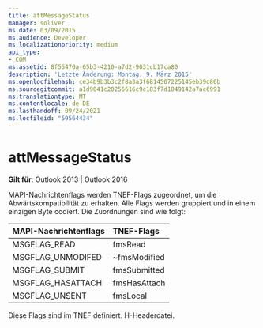 ```yaml
---
title: attMessageStatus
manager: soliver
ms.date: 03/09/2015
ms.audience: Developer
ms.localizationpriority: medium
api_type:
- COM
ms.assetid: 8f55470a-65b3-4210-a7d2-9031cb17ca80
description: 'Letzte Änderung: Montag, 9. März 2015'
ms.openlocfilehash: ce34b9b3b3c2f8a3a3f6814507225145eb39d86b
ms.sourcegitcommit: a1d9041c20256616c9c183f7d1049142a7ac6991
ms.translationtype: MT
ms.contentlocale: de-DE
ms.lasthandoff: 09/24/2021
ms.locfileid: "59564434"
---
```

# <a name="attmessagestatus"></a>attMessageStatus

  
  
**Gilt für**: Outlook 2013 | Outlook 2016 
  
MAPI-Nachrichtenflags werden TNEF-Flags zugeordnet, um die Abwärtskompatibilität zu erhalten. Alle Flags werden gruppiert und in einem einzigen Byte codiert. Die Zuordnungen sind wie folgt:
  
|**MAPI-Nachrichtenflags**|**TNEF-Flags**|
|:-----|:-----|
|MSGFLAG_READ  <br/> |fmsRead  <br/> |
|MSGFLAG_UNMODIFED  <br/> |~fmsModified  <br/> |
|MSGFLAG_SUBMIT  <br/> |fmsSubmitted  <br/> |
|MSGFLAG_HASATTACH  <br/> |fmsHasAttach  <br/> |
|MSGFLAG_UNSENT  <br/> |fmsLocal  <br/> |
   
Diese Flags sind im TNEF definiert. H-Headerdatei.
  

